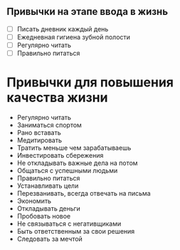 ## Привычки на этапе ввода в жизнь
- [ ]  Писать дневник каждый день
- [ ] Ежедневная гигиена зубной полости 
- [ ] Регулярно читать
- [ ] Правильно питаться 
# Привычки для повышения качества жизни
- Регулярно читать
- Заниматься спортом
- Рано вставать
- Медитировать
- Тратить меньше чем зарабатываешь
- Инвестировать сбережения
- Не откладывать важные дела на потом
- Общаться с успешными людьми
- Правильно питаться 
- Устанавливать цели
- Перезванивать, всегда отвечать на письма
- Экономить
- Откладывать деньги
- Пробовать новое
- Не связываться с негативщиками
- Быть ответственным за свои решения
- Следовать за мечтой
